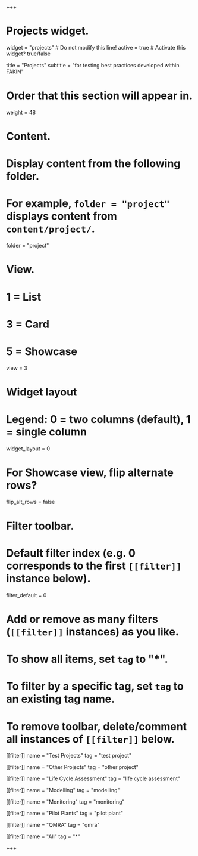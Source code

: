 +++
# Projects widget.
widget = "projects"  # Do not modify this line!
active = true  # Activate this widget? true/false

title = "Projects"
subtitle = "for testing best practices developed within FAKIN"

# Order that this section will appear in.
weight = 48

# Content.
# Display content from the following folder.
# For example, `folder = "project"` displays content from `content/project/`.
folder = "project"

# View.
#   1 = List
#   3 = Card
#   5 = Showcase
view = 3

# Widget layout
# Legend: 0 = two columns (default), 1 = single column
widget_layout = 0

# For Showcase view, flip alternate rows?
flip_alt_rows = false

# Filter toolbar.

# Default filter index (e.g. 0 corresponds to the first `[[filter]]` instance below).
filter_default = 0

# Add or remove as many filters (`[[filter]]` instances) as you like.
# To show all items, set `tag` to "*".
# To filter by a specific tag, set `tag` to an existing tag name.
# To remove toolbar, delete/comment all instances of `[[filter]]` below.

[[filter]]
  name = "Test Projects"
  tag = "test project"
  
[[filter]]
  name = "Other Projects"
  tag = "other project"

[[filter]]
  name = "Life Cycle Assessment"
  tag = "life cycle assessment"

[[filter]]
  name = "Modelling"
  tag = "modelling"
  
[[filter]]
  name = "Monitoring"
  tag = "monitoring"
  
[[filter]]
  name = "Pilot Plants"
  tag = "pilot plant"

[[filter]]
  name = "QMRA"
  tag = "qmra"
  
[[filter]]
  name = "All"
  tag = "*"

+++

